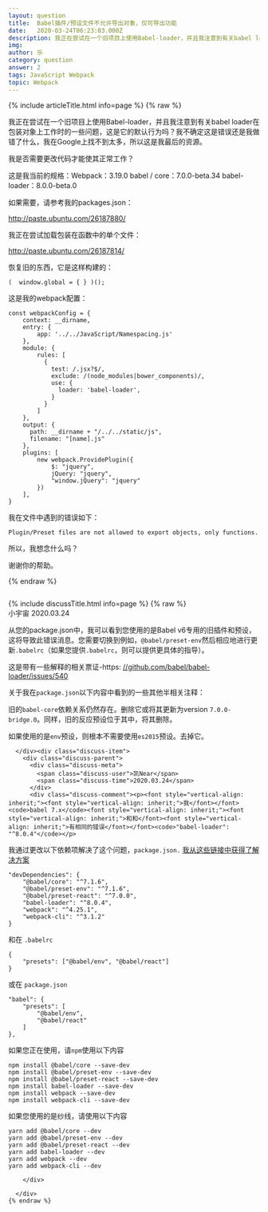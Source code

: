```yaml
---
layout: question
title:  Babel插件/预设文件不允许导出对象，仅可导出功能
date:   2020-03-24T06:23:03.000Z
description: 我正在尝试在一个旧项目上使用Babel-loader，并且我注意到有关babel loader在包装对象上工作时的一些问题，这是它的默认行为吗？我不确定这...
img: 
author: 乐
category: question
answer: 2
tags: JavaScript Webpack
topic: Webpack
---
```

<div class="article-root">
  <div class="article">
    {% include articleTitle.html info=page %}
    {% raw %}
    <div class="article-content"><p><font style="vertical-align: inherit;"><font style="vertical-align: inherit;">我正在尝试在一个旧项目上使用Babel-loader，并且我注意到有关babel loader在包装对象上工作时的一些问题，这是它的默认行为吗？</font><font style="vertical-align: inherit;">我不确定这是错误还是我做错了什么，我在Google上找不到太多，所以这是我最后的资源。</font></font></p>

<p><font style="vertical-align: inherit;"><font style="vertical-align: inherit;">我是否需要更改代码才能使其正常工作？</font></font></p>

<p><font style="vertical-align: inherit;"><font style="vertical-align: inherit;">这是我当前的规格：Webpack：3.19.0 babel / core：7.0.0-beta.34 babel-loader：8.0.0-beta.0</font></font></p>

<p><font style="vertical-align: inherit;"><font style="vertical-align: inherit;">如果需要，请参考我的packages.json：</font></font></p>

<p><a href="http://paste.ubuntu.com/26187880/" rel="noreferrer"><font style="vertical-align: inherit;"><font style="vertical-align: inherit;">http://paste.ubuntu.com/26187880/</font></font></a></p>

<p><font style="vertical-align: inherit;"><font style="vertical-align: inherit;">我正在尝试加载包装在函数中的单个文件：</font></font></p>

<p><a href="http://paste.ubuntu.com/26187814/" rel="noreferrer"><font style="vertical-align: inherit;"><font style="vertical-align: inherit;">http://paste.ubuntu.com/26187814/</font></font></a></p>

<p><font style="vertical-align: inherit;"><font style="vertical-align: inherit;">恢复旧的东西，它是这样构建的：</font></font></p>

<pre><code>(  window.global = { } )();
</code></pre>

<p><font style="vertical-align: inherit;"><font style="vertical-align: inherit;">这是我的webpack配置：</font></font></p>

<pre><code>const webpackConfig = {<font></font>
    context: __dirname,<font></font>
    entry: {<font></font>
        app: '../../JavaScript/Namespacing.js'<font></font>
    },<font></font>
    module: {<font></font>
        rules: [<font></font>
          {<font></font>
            test: /.jsx?$/,<font></font>
            exclude: /(node_modules|bower_components)/,<font></font>
            use: {<font></font>
              loader: 'babel-loader',<font></font>
            }<font></font>
          }<font></font>
        ]<font></font>
    },<font></font>
    output: {<font></font>
      path: __dirname + "/../../static/js",<font></font>
      filename: "[name].js"<font></font>
    },<font></font>
    plugins: [<font></font>
        new webpack.ProvidePlugin({<font></font>
            $: "jquery",<font></font>
            jQuery: "jquery",<font></font>
            "window.jQuery": "jquery"<font></font>
        })<font></font>
    ],<font></font>
}<font></font>
</code></pre>

<p><font style="vertical-align: inherit;"><font style="vertical-align: inherit;">我在文件中遇到的错误如下：</font></font></p>

<p><code>Plugin/Preset files are not allowed to export objects, only functions.</code></p>

<p><font style="vertical-align: inherit;"><font style="vertical-align: inherit;">所以，我想念什么吗？ </font></font></p>

<p><font style="vertical-align: inherit;"><font style="vertical-align: inherit;">谢谢你的帮助。</font></font></p></div>
    {% endraw %}
  </div>
  <p style="height: 0;width:0;overflow: hidden;"> 第3364篇《Babel插件/预设文件不允许导出对象，仅可导出功能》来自Winter(https://github.com/aiyld/aiyld.github.io)的站点</p>
  <div class="discuss-wrapper">
    {% include discussTitle.html info=page %}
    {% raw %}
    <div class="discuss-item">
        <div class="discuss-parent">
          <div class="discuss-meta">
            <span class="discuss-user">小宇宙</span>
            <span class="discuss-time">2020.03.24</span>
          </div>
          <div class="discuss-comment"><p><font style="vertical-align: inherit;"><font style="vertical-align: inherit;">从您的package.json中，我可以看到您使用的是Babel v6专用的旧插件和预设，这将导致此错误消息。</font><font style="vertical-align: inherit;">您需要切换到例如，</font></font><code>@babel/preset-env</code><font style="vertical-align: inherit;"><font style="vertical-align: inherit;">然后相应地进行更新</font></font><code>.babelrc</code><font style="vertical-align: inherit;"><font style="vertical-align: inherit;">（如果您提供</font></font><code>.babelrc</code><font style="vertical-align: inherit;"><font style="vertical-align: inherit;">，</font><font style="vertical-align: inherit;">则可以提供</font><font style="vertical-align: inherit;">更具体的指导）。</font></font></p>

<p><font style="vertical-align: inherit;"><font style="vertical-align: inherit;">这是带有一些解释的相关票证-https: </font></font><a href="https://github.com/babel/babel-loader/issues/540" rel="noreferrer"><font style="vertical-align: inherit;"><font style="vertical-align: inherit;">//github.com/babel/babel-loader/issues/540</font></font></a></p>

<p><font style="vertical-align: inherit;"><font style="vertical-align: inherit;">关于我在</font></font><code>package.json</code><font style="vertical-align: inherit;"><font style="vertical-align: inherit;">以下</font><font style="vertical-align: inherit;">内容中看到的一些其他半相关注释</font><font style="vertical-align: inherit;">：</font></font></p>

<p><font style="vertical-align: inherit;"><font style="vertical-align: inherit;">旧的</font></font><code>babel-core</code><font style="vertical-align: inherit;"><font style="vertical-align: inherit;">依赖关系仍然存在。</font><font style="vertical-align: inherit;">删除它或将其更新为version </font></font><code>7.0.0-bridge.0</code><font style="vertical-align: inherit;"><font style="vertical-align: inherit;">。</font><font style="vertical-align: inherit;">同样，旧的反应预设位于其中，将其删除。</font></font></p>

<p><font style="vertical-align: inherit;"><font style="vertical-align: inherit;">如果使用的是</font></font><code>env</code><font style="vertical-align: inherit;"><font style="vertical-align: inherit;">预设，则根本不需要使用</font></font><code>es2015</code><font style="vertical-align: inherit;"><font style="vertical-align: inherit;">预设。</font><font style="vertical-align: inherit;">去掉它。</font></font></p></div>
        </div>
        
      </div><div class="discuss-item">
        <div class="discuss-parent">
          <div class="discuss-meta">
            <span class="discuss-user">凯Near</span>
            <span class="discuss-time">2020.03.24</span>
          </div>
          <div class="discuss-comment"><p><font style="vertical-align: inherit;"><font style="vertical-align: inherit;">我</font></font><code>babel 7.x</code><font style="vertical-align: inherit;"><font style="vertical-align: inherit;">和和</font><font style="vertical-align: inherit;">有相同的错误</font></font><code>"babel-loader": "^8.0.4"</code></p>

<p><font style="vertical-align: inherit;"><font style="vertical-align: inherit;">我通过更改以下依赖项解决了这个问题，</font></font><code>package.json.</code>
<a href="https://github.com/babel/babel/issues/6808#issuecomment-343792786" rel="noreferrer"><font style="vertical-align: inherit;"><font style="vertical-align: inherit;">我从这些链接中获得了解决方案</font></font></a></p>

<pre><code>"devDependencies": {<font></font>
    "@babel/core": "^7.1.6",<font></font>
    "@babel/preset-env": "^7.1.6",<font></font>
    "@babel/preset-react": "^7.0.0",<font></font>
    "babel-loader": "^8.0.4",<font></font>
    "webpack": "^4.25.1",<font></font>
    "webpack-cli": "^3.1.2"<font></font>
}<font></font>
</code></pre>

<p><font style="vertical-align: inherit;"><font style="vertical-align: inherit;">和在 </font></font><code>.babelrc</code></p>

<pre><code>{<font></font>
    "presets": ["@babel/env", "@babel/react"]<font></font>
}<font></font>
</code></pre>

<p><font style="vertical-align: inherit;"><font style="vertical-align: inherit;">或在 </font></font><code>package.json</code></p>

<pre><code>"babel": {<font></font>
    "presets": [<font></font>
        "@babel/env",<font></font>
        "@babel/react"<font></font>
    ]<font></font>
},<font></font>
</code></pre>

<p><font style="vertical-align: inherit;"><font style="vertical-align: inherit;">如果您正在使用，请</font></font><code>npm</code><font style="vertical-align: inherit;"><font style="vertical-align: inherit;">使用以下内容</font></font></p>

<pre><code>npm install @babel/core --save-dev<font></font>
npm install @babel/preset-env --save-dev<font></font>
npm install @babel/preset-react --save-dev<font></font>
npm install babel-loader --save-dev<font></font>
npm install webpack --save-dev<font></font>
npm install webpack-cli --save-dev<font></font>
</code></pre>

<p><font style="vertical-align: inherit;"><font style="vertical-align: inherit;">如果您使用的是纱线，请使用以下内容</font></font></p>

<pre><code>yarn add @babel/core --dev<font></font>
yarn add @babel/preset-env --dev<font></font>
yarn add @babel/preset-react --dev<font></font>
yarn add babel-loader --dev<font></font>
yarn add webpack --dev<font></font>
yarn add webpack-cli --dev<font></font>
</code></pre></div>
        </div>
        
      </div>
    {% endraw %}
  </div>
<div>
